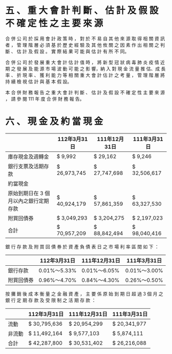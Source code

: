 # 五 、 重 大 會 計 判 斷 、 估 計 及 假 設 不 確 定 性 之 主 要 來 源

合 併 公 司 於 採 用 會 計 政 策 時 ， 對 於 不 易 自 其 他 來 源 取 得 相 關 資 訊 者 ， 管 理 階 層 必 須 基 於 歷 史 經 驗 及 其 他 攸 關 之 因 素 作 出 相 關 之 判 斷 、 估 計 及 假 設 。 實 際 結 果 可 能 與 估 計 有 所 不 同。

合 併 公 司 於 發 展 重 大 會 計 估 計 值 時 ， 將 新 型 冠 狀 病 毒 肺 炎 疫 情 近 期 之 發 展 及 能 源 市 場 波 動 可 能 之 影 響，納 入 對 現 金 流 量 推 估、成 長 率 、 折 現 率 、 獲 利 能 力 等 相 關 重 大 會 計 估 計 之 考 量 ， 管 理 階 層 將 持 續 檢 視 估 計 與 基 本 假 設。

本 合 併 財 務 報 告 之 重 大 會 計 判 斷 、 估 計 及 假 設 不 確 定 性 主 要 來 源 ， 請 參 閱 111 年 度 合 併 財 務 報 告。

# 六 、 現 金 及 約 當 現 金

| |112年3月31日|111年12月31日|111年3月31日|
|---|---|---|---|
|庫存現金及週轉金|$ 9,992|$ 29,162|$ 9,246|
|銀行支票及活期存款|$ 26,973,745|$ 27,747,698|$ 32,506,617|
|約當現金| | | |
|原始到期日在 3 個月以內之銀行定期存款|$ 40,924,179|$ 57,861,359|$ 63,327,530|
|附買回債券|$ 3,049,293|$ 3,204,275|$ 2,197,023|
|合計|$ 70,957,209|$ 88,842,494|$ 98,040,416|

銀 行 存 款 及 附 買 回 債 券 於 資 產 負 債 表 日 之 市 場 利 率 區 間 如 下 ：

| |112年3月31日|111年12月31日|111年3月31日|
|---|---|---|---|
|銀行存款|0.01%～5.33%|0.01%～6.05%|0.01%～3.00%|
|附買回債券|0.96%～4.70%|0.84%～4.30%|0.26%～0.50%|

按 攤 銷 後 成 本 衡 量 之 金 融 資 產 ， 主 要 係 原 始 到 期 日 超 過 3 個 月 之 銀 行 定 期 存 款 及 受 限 制 之 活 期 存 款 ：

| |112年3月31日|111年12月31日|111年3月31日|
|---|---|---|---|
|流動|$ 30,795,636|$ 20,954,299|$ 20,341,977|
|非流動|$ 11,492,164|$ 9,577,103|$ 5,874,111|
|合計|$ 42,287,800|$ 30,531,402|$ 26,216,088|